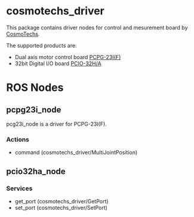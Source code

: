 # cosmotechs_driver

This package contains driver nodes for control and mesurement board by
[CosmoTechs](http://www.cosmotechs.co.jp/). 

The supported products are:

- Dual axis motor control board [PCPG-23I(F)](http://www.cosmotechs.co.jp/products/?id=1406335747-890867)
- 32bit Digital I/O board [PCIO-32H/A](http://www.cosmotechs.co.jp/products/?id=1408345224-477949)

# ROS Nodes

## pcpg23i_node

pcg23i_node is a driver for PCPG-23I(F). 

### Actions

- command (cosmotechs_driver/MultiJointPosition)

## pcio32ha_node

### Services

- get_port (cosmotechs_driver/GetPort)
- set_port (cosmotechs_driver/SetPort)

